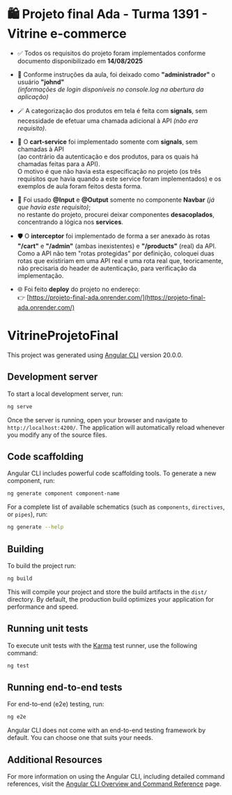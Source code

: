 # 🛍️ Projeto final Ada - Turma 1391 - Vitrine e-commerce

- ✅ Todos os requisitos do projeto foram implementados conforme documento disponibilizado em **14/08/2025**

- 👤 Conforme instruções da aula, foi deixado como **"administrador"** o usuário **"johnd"**  
  *(informações de login disponíveis no console.log na abertura da aplicação)*

- 🪄 A categorização dos produtos em tela é feita com **signals**, sem necessidade de efetuar uma chamada adicional à API *(não era requisito)*.

- 🛒 O **cart-service** foi implementado somente com **signals**, sem chamadas à API  
  (ao contrário da autenticação e dos produtos, para os quais há chamadas feitas para a API).  
  O motivo é que não havia esta especificação no projeto (os três requisitos que havia quando a este service foram implementados) e os exemplos de aula foram feitos desta forma.

- 🔄 Foi usado **@Input** e **@Output** somente no componente **Navbar** *(já que havia este requisito)*;  
  no restante do projeto, procurei deixar componentes **desacoplados**, concentrando a lógica nos **services**.

- 🛡️ O **interceptor** foi implementado de forma a ser anexado às rotas **"/cart"** e **"/admin"** (ambas inexistentes) e **"/products"** (real) da API.  
  Como a API não tem "rotas protegidas" por definição, coloquei duas rotas que existiriam em uma API real e uma rota real que, teoricamente, não precisaria do header de autenticação, para verificação da implementação.

- 🌐 Foi feito **deploy** do projeto no endereço:  
  👉 [https://projeto-final-ada.onrender.com/](https://projeto-final-ada.onrender.com/)





# VitrineProjetoFinal

This project was generated using [Angular CLI](https://github.com/angular/angular-cli) version 20.0.0.

## Development server

To start a local development server, run:

```bash
ng serve
```

Once the server is running, open your browser and navigate to `http://localhost:4200/`. The application will automatically reload whenever you modify any of the source files.

## Code scaffolding

Angular CLI includes powerful code scaffolding tools. To generate a new component, run:

```bash
ng generate component component-name
```

For a complete list of available schematics (such as `components`, `directives`, or `pipes`), run:

```bash
ng generate --help
```

## Building

To build the project run:

```bash
ng build
```

This will compile your project and store the build artifacts in the `dist/` directory. By default, the production build optimizes your application for performance and speed.

## Running unit tests

To execute unit tests with the [Karma](https://karma-runner.github.io) test runner, use the following command:

```bash
ng test
```

## Running end-to-end tests

For end-to-end (e2e) testing, run:

```bash
ng e2e
```

Angular CLI does not come with an end-to-end testing framework by default. You can choose one that suits your needs.

## Additional Resources

For more information on using the Angular CLI, including detailed command references, visit the [Angular CLI Overview and Command Reference](https://angular.dev/tools/cli) page.
